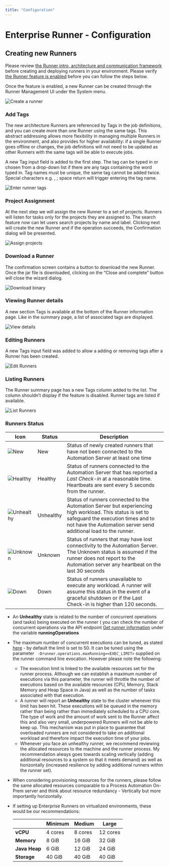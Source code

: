 ```yaml
---
title: "Configuration"
---
```


# Enterprise Runner - Configuration

## Creating new Runners

Please review [the Runner intro, architecture and communication framework](/administration/runner/runner-intro.md) before creating and deploying runners in your environment. Please verify [the Runner feature is enabled](/administration/runner/runner-setup.md)  before you can follow the steps below. 

Once the feature is enabled, a new Runner can be created through the Runner Management UI under the System menu.

![Create a runner](/assets/img/runner-config-start.png)

### Add Tags

The new architecture Runners are referenced by Tags in the job definitions, and you can create more than one Runner using the same tags. This abstract addressing allows more flexibility in managing multiple Runners in the environment, and also provides for higher availability: if a single Runner goes offline or changes, the job definitions will not need to be updated as other Runners with the same tags will be able to execute jobs.

A new Tag input field is added to the first step. The tag can be typed in or chosen from a drop-down list if there are any tags containing the word typed in. Tag names must be unique, the same tag cannot be added twice. Special characters e.g. , ; space return will trigger entering the tag name.

![Enter runner tags](/assets/img/runner-config-add-tags.png)

### Project Assignment

At the next step we will assign the new Runner to a set of projects. Runners will listen for tasks only for the projects they are assigned to. The search feature now can let users search projects by name and label. Clicking next will create the new Runner and if the operation succeeds, the Confirmation dialog will be presented.

![Assign projects](/assets/img/runner-config-assign-projects.png)

### Download a Runner

The confirmation screen contains a button to download the new Runner. Once the jar file is downloaded, clicking on the “Close and complete” button will  close the wizard dialog.

![Download binary](/assets/img/runner-config-download.png)

### Viewing Runner details

A new section Tags is available  at the bottom of the Runner information page. Like in the summary page, a list of associated tags are displayed.

![View details](/assets/img/runner-config-viewdetails.png)

### Editing Runners

A new Tags input field was added to allow a adding or removing tags after a Runner has been created.

![Edit Runners](/assets/img/runner-config-edit.png)

### Listing Runners

The Runner summary page has a new Tags column added to the list. The column shouldn’t display if the feature is disabled. Runner tags are listed if available.

![List Runners](/assets/img/runner-config-list.png)

### Runners Status

| **Icon** | **Status** | **Description**                                                                                                                                                                                                    |
|----------|------------|--------------------------------------------------------------------------------------------------------------------------------------------------------------------------------------------------------------------|
|   ![New](/assets/img/runner_new.png)       | New        | Status of newly created runners that have not been connected to the Automation Server at least one time                                                                                                            |
|   ![Healthy](/assets/img/runner_healthy.png)       | Healthy    | Status of runners connected to the Automation Server that has reported a _Last Check-in_ at a reasonable time. Heartbeats are sent every 5 seconds from the runner.                                                |
|    ![Unhealthy](/assets/img/runner_unhealthy.png)      | Unhealthy  | Status of runners connected to the Automation Server but experiencing high workload. This status is set to safeguard the execution times and to not have the Automation server send additional load to the runner. |
|    ![Unknown](/assets/img/runner_unknown.png)      | Unknown    | Status of runners that may have lost connectivity to the Automation Server. The Unknown status is assumed if the runner does not report to the Automation server any heartbeat on the last 30 seconds              |
|    ![Down](/assets/img/runner_down.png)      | Down       | Status of runners unavailable to execute any workload. A runner will assume this status in the event of a graceful shutdown or if the Last Check-in is higher than 120 seconds.                                    |

- An **Unhealthy** state is related to the number of concurrent operations (and tasks) being executed on the runner ( you can check the number of concurrent operations via the API endpoint [Get runner information](/api/rundeck-api.html#get-runner-information) under the variable **runningOperations**
- The maximum number of concurrent executions can be tuned, as stated [here](/docs/administration/runner/runner-advancedsetup.html#:~:text=with%20a%20tunable%20maximum%20number%20of%20simultaneous%20operations%20(default%3A%2050)) - by default the limit is set to 50. It can be tuned using the parameter ` -Drunner.operations.maxRunning=<EXEC_LIMIT>` supplied on the runner command line evocation. However please note the following:
    - The execution limit is linked to the available resources set for the runner process. Although we can establish a maximum number of executions via this parameter, the runner will throttle the number of executions based on the available resources (CPU, Memory, Stack Memory and Heap Space in Java) as well as the number of tasks associated with that execution.
    - A runner will report an **Unhealthy** state to the cluster whenever this limit has been hit. These executions will be queued in the memory rather than being rather than immediately scheduled to a CPU core. The type of work and the amount of work sent to the Runner affect this and also very small, underpowered Runners will not be able to keep up. This mechanism was put in place to guarantee that overloaded runners are not considered to take on additional workload and therefore impact the execution time of your jobs. 
    - Whenever you face an unhealthy runner, we recommend reviewing the allocated resources to the machine and the runner process. My recommendation always goes towards scaling vertically (adding additional resources to a system so that it meets demand) as well as horizontally (increased resilience by adding additional runners within the runner set).

- When considering provisioning resources for the runners, please follow the same allocated resources comparable to a Process Automation On-Prem server and think about resource redundancy - Vertically but more importantly horizontally.

- If setting up Enterprise Runners on virtualized environments, these would be our recommendations:


    |               | **Minimum** | **Medium** | **Large** |
    |---------------|-------------|------------|-----------|
    | **vCPU**      | 4 cores     | 8 cores    | 12 cores  |
    | **Memory**    | 8 GiB       | 16 GiB     | 32 GiB    |
    | **Java Heap** | 6 GiB       | 12 GiB     | 24 GiB    |
    | **Storage**   | 40 GiB      | 40 GiB     | 40 GiB    |